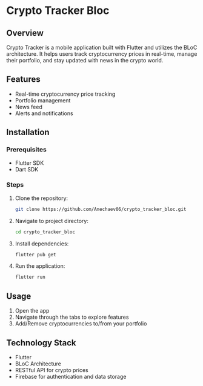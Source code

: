 # Crypto Tracker Bloc

## Overview

Crypto Tracker is a mobile application built with Flutter and utilizes the BLoC architecture. It helps users track cryptocurrency prices in real-time, manage their portfolio, and stay updated with news in the crypto world.

## Features

- Real-time cryptocurrency price tracking
- Portfolio management
- News feed
- Alerts and notifications

## Installation

### Prerequisites

- Flutter SDK
- Dart SDK

### Steps

1. Clone the repository:

    ```bash
    git clone https://github.com/Anechaev06/crypto_tracker_bloc.git
    ```

2. Navigate to project directory:

    ```bash
    cd crypto_tracker_bloc
    ```

3. Install dependencies:

    ```bash
    flutter pub get
    ```

4. Run the application:

    ```bash
    flutter run
    ```

## Usage

1. Open the app
2. Navigate through the tabs to explore features
3. Add/Remove cryptocurrencies to/from your portfolio

## Technology Stack

- Flutter
- BLoC Architecture
- RESTful API for crypto prices
- Firebase for authentication and data storage
